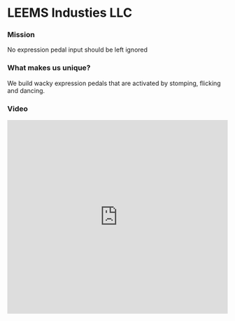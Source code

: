 # LEEMS Industies LLC

### Mission
No expression pedal input should be left ignored

### What makes us unique?
We build wacky expression pedals that are activated by stomping, flicking and dancing.

### Video
<iframe width="100%" height="444" src="https://www.youtube.com/embed/Ae249y2hk1Q" title="YouTube video player" frameborder="0" allow="accelerometer; autoplay; clipboard-write; encrypted-media; gyroscope; picture-in-picture" allowfullscreen></iframe>

